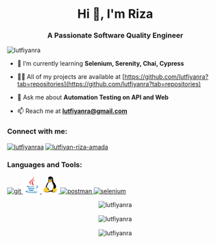 <h1 align="center">Hi 👋, I'm Riza</h1>
<h3 align="center">A Passionate Software Quality Engineer</h3>

<p align="left"> <img src="https://komarev.com/ghpvc/?username=lutfiyanra&label=Profile%20views&color=0e75b6&style=flat" alt="lutfiyanra" /> </p>

- 🌱 I’m currently learning **Selenium, Serenity, Chai, Cypress**

- 👨‍💻 All of my projects are available at [https://github.com/lutfiyanra?tab=repositories](https://github.com/lutfiyanra?tab=repositories)

- 💬 Ask me about **Automation Testing on API and Web**

- 📫 Reach me at **lutfiyanra@gmail.com**

<h3 align="left">Connect with me:</h3>
<p align="left">
<a href="https://twitter.com/lutfiyanraa" target="blank"><img align="center" src="https://raw.githubusercontent.com/rahuldkjain/github-profile-readme-generator/master/src/images/icons/Social/twitter.svg" alt="lutfiyanraa" height="30" width="40" /></a>
<a href="https://linkedin.com/in/lutfiyan-riza-amada" target="blank"><img align="center" src="https://raw.githubusercontent.com/rahuldkjain/github-profile-readme-generator/master/src/images/icons/Social/linked-in-alt.svg" alt="lutfiyan-riza-amada" height="30" width="40" /></a>
</p>

<h3 align="left">Languages and Tools:</h3>
<p align="left"> <a href="https://git-scm.com/" target="_blank" rel="noreferrer"> <img src="https://www.vectorlogo.zone/logos/git-scm/git-scm-icon.svg" alt="git" width="40" height="40"/> </a> <a href="https://www.java.com" target="_blank" rel="noreferrer"> <img src="https://raw.githubusercontent.com/devicons/devicon/master/icons/java/java-original.svg" alt="java" width="40" height="40"/> </a> <a href="https://www.linux.org/" target="_blank" rel="noreferrer"> <img src="https://raw.githubusercontent.com/devicons/devicon/master/icons/linux/linux-original.svg" alt="linux" width="40" height="40"/> </a> <a href="https://postman.com" target="_blank" rel="noreferrer"> <img src="https://www.vectorlogo.zone/logos/getpostman/getpostman-icon.svg" alt="postman" width="40" height="40"/> </a> <a href="https://www.selenium.dev" target="_blank" rel="noreferrer"> <img src="https://raw.githubusercontent.com/detain/svg-logos/780f25886640cef088af994181646db2f6b1a3f8/svg/selenium-logo.svg" alt="selenium" width="40" height="40"/> </a> </p>

<p align="center"><img align="center" src="https://github-readme-stats.vercel.app/api/top-langs?username=lutfiyanra&show_icons=true&locale=en&layout=compact" alt="lutfiyanra" /></p>

<p align="center"><img align="center" src="https://github-readme-stats.vercel.app/api?username=lutfiyanra&show_icons=true&locale=en" alt="lutfiyanra" /></p>

<p align="center"><img align="center" src="https://github-readme-streak-stats.herokuapp.com/?user=lutfiyanra&" alt="lutfiyanra" /></p>
